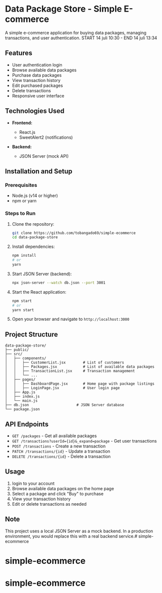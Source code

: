 # Data Package Store - Simple E-commerce

A simple e-commerce application for buying data packages, managing transactions, and user authentication.
START 14 juli 10:30 - END 14 juli 13:34

## Features

- User authentication login
- Browse available data packages
- Purchase data packages
- View transaction history
- Edit purchased packages
- Delete transactions
- Responsive user interface

## Technologies Used

- **Frontend:**
  - React.js
  - SweetAlert2 (notifications)
  
- **Backend:**
  - JSON Server (mock API)

## Installation and Setup

### Prerequisites
- Node.js (v14 or higher)
- npm or yarn

### Steps to Run

1. Clone the repository:
   ```bash
   git clone https://github.com/tobangado69/simple-ecommerce
   cd data-package-store
   ```

2. Install dependencies:
   ```bash
   npm install
   # or
   yarn
   ```

3. Start JSON Server (backend):
   ```bash
   npx json-server --watch db.json --port 3001
   ```

4. Start the React application:
   ```bash
   npm start
   # or
   yarn start
   ```

5. Open your browser and navigate to `http://localhost:3000`

## Project Structure

```
data-package-store/
├── public/
├── src/
│   ├── components/
│   │   ├── CustomerList.jsx        # List of customers
│   │   ├── Packages.jsx            # List of available data packages
│   │   ├── TransactionList.jsx     # Transaction management
│   │   └── ...
│   ├── pages/
│   │   ├── DashboardPage.jsx       # Home page with package listings
│   │   ├── LoginPage.jsx           # User login page
│   ├── App.js
│   ├── index.js
│   └── main.js
├── db.json                      # JSON Server database
└── package.json
```

## API Endpoints

- `GET /packages` - Get all available packages
- `GET /transactions?userId={id}&_expand=package` - Get user transactions
- `POST /transactions` - Create a new transaction
- `PATCH /transactions/{id}` - Update a transaction
- `DELETE /transactions/{id}` - Delete a transaction

## Usage

1. login to your account
2. Browse available data packages on the home page
3. Select a package and click "Buy" to purchase
4. View your transaction history
5. Edit or delete transactions as needed

## Note

This project uses a local JSON Server as a mock backend. In a production environment, you would replace this with a real backend service.# simple-ecommerce
# simple-ecommerce
# simple-ecommerce
